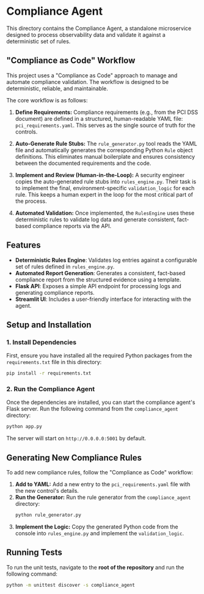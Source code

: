# Compliance Agent

This directory contains the Compliance Agent, a standalone microservice designed to process observability data and validate it against a deterministic set of rules.

## "Compliance as Code" Workflow

This project uses a "Compliance as Code" approach to manage and automate compliance validation. The workflow is designed to be deterministic, reliable, and maintainable.

The core workflow is as follows:

1.  **Define Requirements:** Compliance requirements (e.g., from the PCI DSS document) are defined in a structured, human-readable YAML file: `pci_requirements.yaml`. This serves as the single source of truth for the controls.

2.  **Auto-Generate Rule Stubs:** The `rule_generator.py` tool reads the YAML file and automatically generates the corresponding Python `Rule` object definitions. This eliminates manual boilerplate and ensures consistency between the documented requirements and the code.

3.  **Implement and Review (Human-in-the-Loop):** A security engineer copies the auto-generated rule stubs into `rules_engine.py`. Their task is to implement the final, environment-specific `validation_logic` for each rule. This keeps a human expert in the loop for the most critical part of the process.

4.  **Automated Validation:** Once implemented, the `RulesEngine` uses these deterministic rules to validate log data and generate consistent, fact-based compliance reports via the API.

## Features

- **Deterministic Rules Engine**: Validates log entries against a configurable set of rules defined in `rules_engine.py`.
- **Automated Report Generation**: Generates a consistent, fact-based compliance report from the structured evidence using a template.
- **Flask API**: Exposes a simple API endpoint for processing logs and generating compliance reports.
- **Streamlit UI**: Includes a user-friendly interface for interacting with the agent.

## Setup and Installation

### 1. Install Dependencies

First, ensure you have installed all the required Python packages from the `requirements.txt` file in this directory:

```bash
pip install -r requirements.txt
```

### 2. Run the Compliance Agent

Once the dependencies are installed, you can start the compliance agent's Flask server. Run the following command from the `compliance_agent` directory:

```bash
python app.py
```

The server will start on `http://0.0.0.0:5001` by default.

## Generating New Compliance Rules

To add new compliance rules, follow the "Compliance as Code" workflow:

1.  **Add to YAML:** Add a new entry to the `pci_requirements.yaml` file with the new control's details.
2.  **Run the Generator:** Run the rule generator from the `compliance_agent` directory:
    ```bash
    python rule_generator.py
    ```
3.  **Implement the Logic:** Copy the generated Python code from the console into `rules_engine.py` and implement the `validation_logic`.

## Running Tests

To run the unit tests, navigate to the **root of the repository** and run the following command:

```bash
python -m unittest discover -s compliance_agent
```